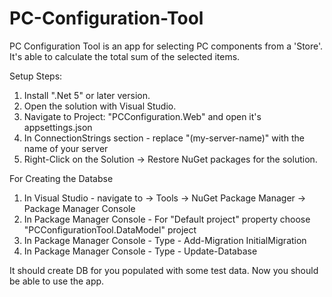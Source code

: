 # PC-Configuration-Tool
PC Configuration Tool is an app for selecting PC components from a 'Store'. It's able to calculate the total sum of the selected items.

Setup Steps:

1. Install ".Net 5" or later version.
2. Open the solution with Visual Studio.
3. Navigate to Project: "PCConfiguration.Web" and open it's appsettings.json
4. In ConnectionStrings section - replace "(my-server-name)" with the name of your server
5. Right-Click on the Solution -> Restore NuGet packages for the solution.

For Creating the Databse
1. In Visual Studio - navigate to -> Tools -> NuGet Package Manager -> Package Manager Console
2. In Package Manager Console - For "Default project" property choose "PCConfigurationTool.DataModel" project
3. In Package Manager Console - Type - Add-Migration InitialMigration
4. In Package Manager Console - Type - Update-Database

It should create DB for you populated with some test data.
Now you should be able to use the app.
